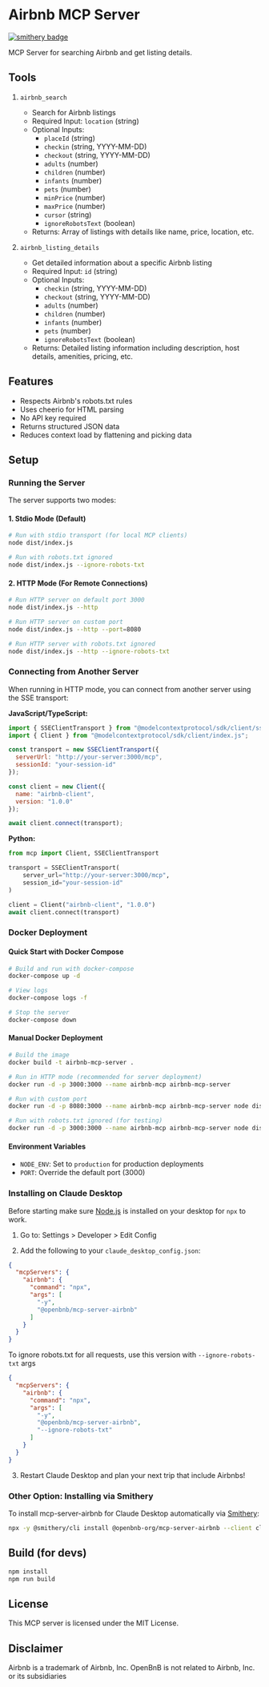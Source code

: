 # Airbnb MCP Server
[![smithery badge](https://smithery.ai/badge/@openbnb-org/mcp-server-airbnb)](https://smithery.ai/server/@openbnb-org/mcp-server-airbnb)

MCP Server for searching Airbnb and get listing details.

## Tools

1. `airbnb_search`
   - Search for Airbnb listings
   - Required Input: `location` (string)
   - Optional Inputs:
     - `placeId` (string)
     - `checkin` (string, YYYY-MM-DD)
     - `checkout` (string, YYYY-MM-DD)
     - `adults` (number)
     - `children` (number)
     - `infants` (number)
     - `pets` (number)
     - `minPrice` (number)
     - `maxPrice` (number)
     - `cursor` (string)
     - `ignoreRobotsText` (boolean)
   - Returns: Array of listings with details like name, price, location, etc.

2. `airbnb_listing_details`
   - Get detailed information about a specific Airbnb listing
   - Required Input: `id` (string)
   - Optional Inputs:
     - `checkin` (string, YYYY-MM-DD)
     - `checkout` (string, YYYY-MM-DD)
     - `adults` (number)
     - `children` (number)
     - `infants` (number)
     - `pets` (number)
     - `ignoreRobotsText` (boolean)
   - Returns: Detailed listing information including description, host details, amenities, pricing, etc.

## Features

- Respects Airbnb's robots.txt rules
- Uses cheerio for HTML parsing
- No API key required
- Returns structured JSON data
- Reduces context load by flattening and picking data

## Setup

### Running the Server

The server supports two modes:

#### 1. Stdio Mode (Default)
```bash
# Run with stdio transport (for local MCP clients)
node dist/index.js

# Run with robots.txt ignored
node dist/index.js --ignore-robots-txt
```

#### 2. HTTP Mode (For Remote Connections)
```bash
# Run HTTP server on default port 3000
node dist/index.js --http

# Run HTTP server on custom port
node dist/index.js --http --port=8080

# Run HTTP server with robots.txt ignored
node dist/index.js --http --ignore-robots-txt
```

### Connecting from Another Server

When running in HTTP mode, you can connect from another server using the SSE transport:

**JavaScript/TypeScript:**
```javascript
import { SSEClientTransport } from "@modelcontextprotocol/sdk/client/sse.js";
import { Client } from "@modelcontextprotocol/sdk/client/index.js";

const transport = new SSEClientTransport({
  serverUrl: "http://your-server:3000/mcp",
  sessionId: "your-session-id"
});

const client = new Client({
  name: "airbnb-client",
  version: "1.0.0"
});

await client.connect(transport);
```

**Python:**
```python
from mcp import Client, SSEClientTransport

transport = SSEClientTransport(
    server_url="http://your-server:3000/mcp",
    session_id="your-session-id"
)

client = Client("airbnb-client", "1.0.0")
await client.connect(transport)
```

### Docker Deployment

#### Quick Start with Docker Compose
```bash
# Build and run with docker-compose
docker-compose up -d

# View logs
docker-compose logs -f

# Stop the server
docker-compose down
```

#### Manual Docker Deployment
```bash
# Build the image
docker build -t airbnb-mcp-server .

# Run in HTTP mode (recommended for server deployment)
docker run -d -p 3000:3000 --name airbnb-mcp airbnb-mcp-server

# Run with custom port
docker run -d -p 8080:3000 --name airbnb-mcp airbnb-mcp-server node dist/index.js --http --port=3000

# Run with robots.txt ignored (for testing)
docker run -d -p 3000:3000 --name airbnb-mcp airbnb-mcp-server node dist/index.js --http --port=3000 --ignore-robots-txt
```

#### Environment Variables
- `NODE_ENV`: Set to `production` for production deployments
- `PORT`: Override the default port (3000)

### Installing on Claude Desktop
Before starting make sure [Node.js](https://nodejs.org/) is installed on your desktop for `npx` to work.
1. Go to: Settings > Developer > Edit Config

2. Add the following to your `claude_desktop_config.json`:

```json
{
  "mcpServers": {
    "airbnb": {
      "command": "npx",
      "args": [
        "-y",
        "@openbnb/mcp-server-airbnb"
      ]
    }
  }
}
```

To ignore robots.txt for all requests, use this version with `--ignore-robots-txt` args

```json
{
  "mcpServers": {
    "airbnb": {
      "command": "npx",
      "args": [
        "-y",
        "@openbnb/mcp-server-airbnb",
        "--ignore-robots-txt"
      ]
    }
  }
}
```
3. Restart Claude Desktop and plan your next trip that include Airbnbs!

### Other Option: Installing via Smithery

To install mcp-server-airbnb for Claude Desktop automatically via [Smithery](https://smithery.ai/server/@openbnb-org/mcp-server-airbnb):

```bash
npx -y @smithery/cli install @openbnb-org/mcp-server-airbnb --client claude
```

## Build (for devs)

```bash
npm install
npm run build
```

## License

This MCP server is licensed under the MIT License.

## Disclaimer

Airbnb is a trademark of Airbnb, Inc.
OpenBnB is not related to Airbnb, Inc. or its subsidiaries
